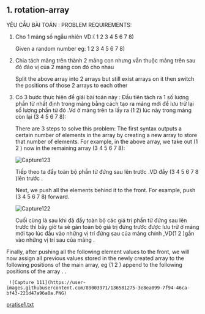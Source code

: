## 1. rotation-array
YÊU CẦU BÀI TOÁN :
PROBLEM REQUIREMENTS:

1. Cho 1 mảng số ngẫu nhiên VD:( 1 2 3 4 5 6 7 8)

   Given a random number eg: 1 2 3 4 5 6 7 8)

3. Chia tách mảng trên thành 2 mảng con nhưng vẫn thuộc mảng trên sau đó đảo vị của 2 mảng con đó cho nhau
   
   Split the above array into 2 arrays but still exist arrays on it then switch the positions of those 2 arrays to each other 
5. Có 3 bước thực hiện để giải bài toán này :
     Đầu tiên tách ra 1 số lượng phần tử nhất định trong mảng bằng cách tạo ra mảng mới để lưu trữ lại số lượng phần tử đó .Vd ở mảng trên ta lấy ra (1 2) lúc này trong mảng còn        lại (3 4 5 6 7 8):
   
   There are 3 steps to solve this problem: The first syntax outputs a certain number of elements in the array by creating a new array to store that number of elements. For example, in the above array, we take out (1 2 ) now in the remaining array (3 4 5 6 7 8):  
     
     ![Capture123](https://user-images.githubusercontent.com/89003971/136580586-4447cffe-15de-4aef-8fe8-b581c22a6965.PNG)

     Tiếp theo ta đẩy toàn bộ phần tử đứng sau lên trước .VD đẩy (3 4 5 6 7 8 )lên trước .
   
   Next, we push all the elements behind it to the front. For example, push (3 4 5 6 7 8) forward.
     
     ![Capture122](https://user-images.githubusercontent.com/89003971/136580953-30ba8720-4964-47ae-9999-ce8f3bc0aea7.PNG)

     Cuối cùng là sau khi đã đẩy toàn bộ các giá trị phần tử đứng sau lên trước thì bây giờ ta sẽ gán toàn bộ giá trị đứng trước được lưu trữ ở mảng mới tạo lúc đầu vào những vị trí đứng sau của mảng chính ,VD(1 2 )gắn vào những vị trí sau của mảng .
   
  Finally, after pushing all the following element values to the front, we will now assign all previous values stored in the newly created array to the following positions of the main array, eg (1 2 ) append to the following positions of the array . .
     
     ![Capture 111](https://user-images.githubusercontent.com/89003971/136581275-3e8ea099-7f94-46ca-bf43-221d47a96a8a.PNG)

[pratise1.txt](https://github.com/DucChuyenSoftwareEngineer/daily-algorithm-practice/files/7314799/pratise1.txt)

